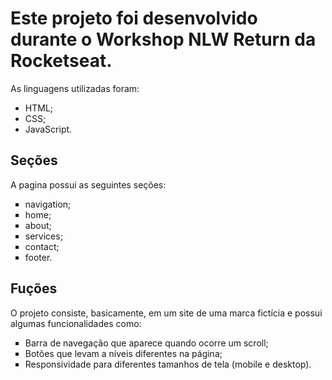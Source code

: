 <h1>Este projeto foi desenvolvido durante o Workshop NLW Return da Rocketseat.</h1>
<p>As linguagens utilizadas foram:</p>
<ul>
  <li>HTML;
  <li>CSS;
  <li>JavaScript.
</ul>

<h2>Seções</h2>
<p>A pagina possui as seguintes seções:</p>
<ul type="square">
  <li>navigation;
  <li>home;
  <li>about;
  <li>services;
  <li>contact;
  <li>footer.
</ul>

<h2>Fuções</h2>
<p>O projeto consiste, basicamente, em um site de uma marca fictícia e possui algumas funcionalidades como:</p>
<ul type="square">
  <li>Barra de navegação que aparece quando ocorre um scroll;
  <li>Botões que levam a níveis diferentes na página;
  <li>Responsividade para diferentes tamanhos de tela (mobile e desktop).
</ul>
